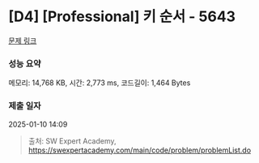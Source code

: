 # [D4] [Professional] 키 순서 - 5643 

[문제 링크](https://swexpertacademy.com/main/code/problem/problemDetail.do?contestProbId=AWXQsLWKd5cDFAUo) 

### 성능 요약

메모리: 14,768 KB, 시간: 2,773 ms, 코드길이: 1,464 Bytes

### 제출 일자

2025-01-10 14:09



> 출처: SW Expert Academy, https://swexpertacademy.com/main/code/problem/problemList.do